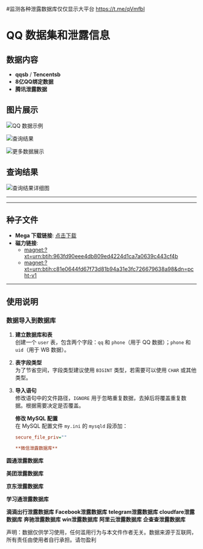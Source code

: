 #监测各种泄露数据库仅仅显示大平台
https://t.me/qVmfbI
# QQ 数据集和泄露信息

## 数据内容

- **qqsb** / **Tencentsb**  
- **8亿QQ绑定数据**  
- **腾讯泄露数据**

## 图片展示

![QQ 数据示例](https://i.imgur.com/J8oFiP9.png)

![查询结果](https://www.hzgzn.com/content/uploadfile/202101/224d1611802167.png)

![更多数据展示](https://i.imgur.com/bvstdLp.jpg)

## 查询结果

![查询结果详细图](https://www.hzgzn.com/content/uploadfile/202101/1af11611802167.jpeg)

---


---

## 种子文件

- **Mega 下载链接**: [点击下载](https://mega.nz/file/ct9iVLia#Zd48MrnZehsNyPd0FWX9FZ1TTc7Q9Ket-zJvboABwPw)
- **磁力链接**:
  - [magnet:?xt=urn:btih:963fd90eee4db809ed4224d1ca7a0639c443cf4b](magnet:?xt=urn:btih:963fd90eee4db809ed4224d1ca7a0639c443cf4b)
  - [magnet:?xt=urn:btih:c81e0644fd67f73d81b94a31e3fc726679638a98&dn=pcht-v1](magnet:?xt=urn:btih:c81e0644fd67f73d81b94a31e3fc726679638a98&dn=pcht-v1)

---

## 使用说明

### 数据导入到数据库

1. **建立数据库和表**  
   创建一个 `user` 表，包含两个字段：`qq` 和 `phone`（用于 QQ 数据）；`phone` 和 `uid`（用于 WB 数据）。

2. **表字段类型**  
   为了节省空间，字段类型建议使用 `BIGINT` 类型，若需要可以使用 `CHAR` 或其他类型。

3. **导入语句**  
   修改语句中的文件路径，`IGNORE` 用于忽略重复数据，去掉后将覆盖重复数据。根据需要决定是否覆盖。

   **修改 MySQL 配置**  
   在 MySQL 配置文件 `my.ini` 的 `mysqld` 段添加：
   ```ini
   secure_file_priv=""

   **微信泄露数据库**

 **圆通泄露数据库**
 
  **美团泄露数据库**

 **京东泄露数据库**

 **学习通泄露数据库**

 **滴滴出行泄露数据库**
 **Facebook泄露数据库**
 **telegram泄露数据库**
  **cloudfare泄露数据库**
  **奔驰泄露数据库**
  **win泄露数据库**
  **阿里云泄露数据库**
  **企查查泄露数据库**
  
声明：数据仅供学习使用，任何滥用行为与本文件作者无关。数据来源于互联网，所有责任由使用者自行承担。请勿盈利
